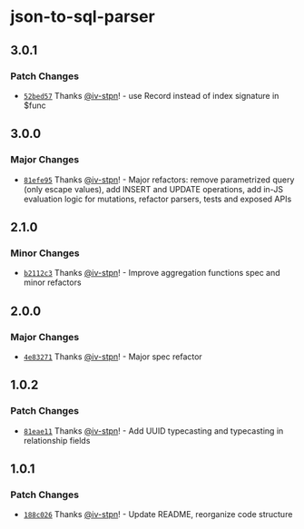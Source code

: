 # json-to-sql-parser

## 3.0.1

### Patch Changes

- [`52bed57`](https://github.com/iv-stpn/json-to-sql-parser/commit/52bed57e0cc4e44fcd646c750e73416539124205) Thanks [@iv-stpn](https://github.com/iv-stpn)! - use Record instead of index signature in $func

## 3.0.0

### Major Changes

- [`81efe95`](https://github.com/iv-stpn/json-to-sql-parser/commit/81efe957c0017041bd81c740e3664e9292eda6de) Thanks [@iv-stpn](https://github.com/iv-stpn)! - Major refactors: remove parametrized query (only escape values), add INSERT and UPDATE operations, add in-JS evaluation logic for mutations, refactor parsers, tests and exposed APIs

## 2.1.0

### Minor Changes

- [`b2112c3`](https://github.com/iv-stpn/json-to-sql-parser/commit/b2112c3edfb5c258cd4e6550db40a82609844fb3) Thanks [@iv-stpn](https://github.com/iv-stpn)! - Improve aggregation functions spec and minor refactors

## 2.0.0

### Major Changes

- [`4e83271`](https://github.com/iv-stpn/json-to-sql-parser/commit/4e8327128e61ab5e851fc5da6da0e03c04282fda) Thanks [@iv-stpn](https://github.com/iv-stpn)! - Major spec refactor

## 1.0.2

### Patch Changes

- [`81eae11`](https://github.com/iv-stpn/json-to-sql-parser/commit/81eae11fc2bea2266a55ff39e08fa0d7039e762e) Thanks [@iv-stpn](https://github.com/iv-stpn)! - Add UUID typecasting and typecasting in relationship fields

## 1.0.1

### Patch Changes

- [`188c026`](https://github.com/iv-stpn/json-to-sql-parser/commit/188c02645660d686565afe28c7481bebe392c614) Thanks [@iv-stpn](https://github.com/iv-stpn)! - Update README, reorganize code structure
